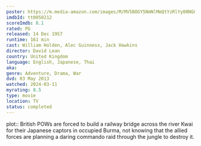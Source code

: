 ```yaml
---
poster: https://m.media-amazon.com/images/M/MV5BOGY5NmNlMmQtYzRlYy00NGQ5LWFkYjYtNzExZmQyMTg0ZDA0XkEyXkFqcGdeQXVyNDIzMzcwNjc@._V1_SX300.jpg
imdbId: tt0050212
scoreImdb: 8.1
rated: PG
released: 14 Dec 1957
runtime: 161 min
cast: William Holden, Alec Guinness, Jack Hawkins
director: David Lean
country: United Kingdom
language: English, Japanese, Thai
aka: 
genre: Adventure, Drama, War
dvd: 03 May 2013
watched: 2024-03-11
myrating: 8.5
type: movie
location: TV
status: completed
---
```


plot:: British POWs are forced to build a railway bridge across the river Kwai for their Japanese captors in occupied Burma, not knowing that the allied forces are planning a daring commando raid through the jungle to destroy it.